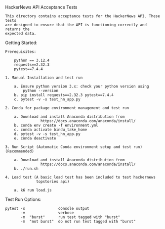 
HackerNews API Acceptance Tests

    This directory contains acceptance tests for the HackerNews API. These tests
    are designed to ensure that the API is functioning correctly and returns the 
    expected data.

Getting Started:
    
    Prerequisites:
        
        python == 3.12.4
        requests==2.32.3    
        pytest==7.4.4

    1. Manual Installation and test run

        a. Ensure python version 3.x: check your python version using 
            python --version
        b. pip install requests==2.32.3 pytest==7.4.4
        c. pytest -v -s test_hn_app.py

    2. Conda for package environment management and test run
    
        a. Download and install Anaconda distribution from 
                    https://docs.anaconda.com/anaconda/install/
        b. conda env create -f environment.yml
        c. conda activate bindu_take_home
        d. pytest -v -s test_hn_app.py
        e. conda deactivate

    3. Run Script (Automatic Conda environment setup and test run) (Recommended)

        a. Download and install Anaconda distribution from 
                    https://docs.anaconda.com/anaconda/install/
        b. ./run.sh 

    4. Load test (A basic load test has been included to test hackernews 
                  topstories api)

        a. k6 run load.js 

Test Run Options:

    pytest -s               console output
           -v               verbose
           -m  "burst"      run test tagged with "burst"
           -m  "not burst"  do not run test tagged with "burst"
